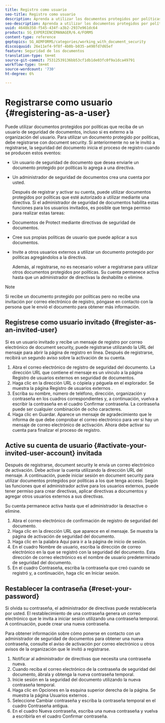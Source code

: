 ```yaml
---
title: Registro como usuario
seo-title: Registro como usuario
description: Aprenda a utilizar los documentos protegidos por políticas que reciba de un usuario de seguridad de documentos, incluso si es externo a la organización del usuario.
seo-description: Aprenda a utilizar los documentos protegidos por políticas que reciba de un usuario de seguridad de documentos, incluso si es externo a la organización del usuario.
uuid: 4648b358-f545-434f-a3b2-2937e961dc64
products: SG_EXPERIENCEMANAGER/6.4/FORMS
content-type: reference
geptopics: SG_AEMFORMS/categories/working_with_document_security
discoiquuid: 26e11ef4-9f8f-4b0b-b035-a498fd7d65ef
feature: Seguridad de los documentos
translation-type: tm+mt
source-git-commit: 75312539136bb53cf1db1de03fc0f9a1dca49791
workflow-type: tm+mt
source-wordcount: '730'
ht-degree: 6%

---
```



# Registrarse como usuario {#registering-as-a-user}

Puede utilizar documentos protegidos por políticas que reciba de un usuario de seguridad de documentos, incluso si es externo a la organización del usuario. Para utilizar un documento protegido por políticas, debe registrarse con document security. Si anteriormente no se le invitó a registrarse, la seguridad del documento inicia el proceso de registro cuando se producen estos eventos:

* Un usuario de seguridad de documento que desea enviarle un documento protegido por políticas lo agrega a una directiva.
* Un administrador de seguridad de documentos crea una cuenta por usted.

   Después de registrar y activar su cuenta, puede utilizar documentos protegidos por políticas que esté autorizado a utilizar mediante una directiva. Si el administrador de seguridad de documentos habilita estas funciones para los usuarios invitados, es posible que tenga permiso para realizar estas tareas:

* Documentos de Protect mediante directivas de seguridad de documentos.
* Cree sus propias políticas de usuario que puede aplicar a sus documentos.
* Invite a otros usuarios externos a utilizar un documento protegido por políticas agregándolos a la directiva.

   Además, al registrarse, no es necesario volver a registrarse para utilizar otros documentos protegidos por políticas. Su cuenta permanece activa hasta que un administrador de directivas la deshabilite o elimine.

>[!NOTE]
>
>Si recibe un documento protegido por políticas pero no recibe una invitación por correo electrónico de registro, póngase en contacto con la persona que le envió el documento para obtener más información.

## Regístrese como usuario invitado {#register-as-an-invited-user}

Si es un usuario invitado y recibe un mensaje de registro por correo electrónico de document security, puede registrarse utilizando la URL del mensaje para abrir la página de registro en línea. Después de registrarse, recibirá un segundo aviso sobre la activación de su cuenta.

1. Abra el correo electrónico de registro de seguridad del documento. La dirección URL que contiene el mensaje es un vínculo a la página Registro de usuarios externos en seguridad de documentos.
1. Haga clic en la dirección URL o cópiela y péguela en el explorador. Se muestra la página Registro de usuarios externos .
1. Escriba su nombre, número de teléfono, dirección, organización y contraseña en los cuadros correspondientes y, a continuación, vuelva a escribir la contraseña en el cuadro Confirmar contraseña. La contraseña puede ser cualquier combinación de ocho caracteres.
1. Haga clic en Guardar. Aparece un mensaje de agradecimiento que le informa de que debe comprobar el correo electrónico para ver si hay un mensaje de correo electrónico de activación. Ahora debe activar su cuenta para finalizar el proceso de registro.

## Active su cuenta de usuario {#activate-your-invited-user-account} invitada

Después de registrarse, document security le envía un correo electrónico de activación. Debe activar la cuenta utilizando la dirección URL del mensaje. A continuación, puede iniciar sesión en document security para utilizar documentos protegidos por políticas a los que tenga acceso. Según las funciones que el administrador active para los usuarios externos, puede tener permiso para crear directivas, aplicar directivas a documentos y agregar otros usuarios externos a sus directivas.

Su cuenta permanece activa hasta que el administrador la desactive o elimine.

1. Abra el correo electrónico de confirmación de registro de seguridad del documento.
1. Haga clic en la dirección URL que aparece en el mensaje. Se muestra la página de activación de seguridad del documento.
1. Haga clic en la palabra Aquí para ir a la página de inicio de sesión.
1. En el cuadro Nombre de usuario, escriba la dirección de correo electrónico en la que se registró con la seguridad del documento. Esta dirección de correo electrónico es el nombre de usuario predeterminado de seguridad del documento.
1. En el cuadro Contraseña, escriba la contraseña que creó cuando se registró y, a continuación, haga clic en Iniciar sesión.

## Restablecer la contraseña {#reset-your-password}

Si olvida su contraseña, el administrador de directivas puede restablecerla por usted. El restablecimiento de una contraseña genera un correo electrónico que le invita a iniciar sesión utilizando una contraseña temporal. A continuación, puede crear una nueva contraseña.

Para obtener información sobre cómo ponerse en contacto con un administrador de seguridad de documentos para obtener una nueva contraseña, consulte el aviso de activación por correo electrónico u otros avisos de la organización que le invitó a registrarse.

1. Notificar al administrador de directivas que necesita una contraseña nueva.
1. Cuando reciba el correo electrónico de la contraseña de seguridad del documento, ábrala y obtenga la nueva contraseña temporal.
1. Inicie sesión en la seguridad del documento utilizando la nueva contraseña temporal.
1. Haga clic en Opciones en la esquina superior derecha de la página. Se muestra la página Usuarios externos .
1. Seleccione Cambiar contraseña y escriba la contraseña temporal en el cuadro Contraseña antigua.
1. En el cuadro Nueva contraseña, escriba una nueva contraseña y vuelva a escribirla en el cuadro Confirmar contraseña.


